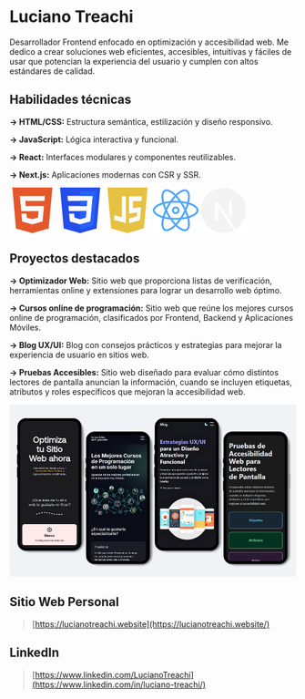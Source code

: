 # Luciano Treachi

Desarrollador Frontend enfocado en optimización y accesibilidad web. Me dedico a crear soluciones web eficientes, accesibles, intuitivas y fáciles de usar que potencian la experiencia del usuario y cumplen con altos estándares de calidad.

## Habilidades técnicas

**→ HTML/CSS:** Estructura semántica, estilización y diseño responsivo.

**→ JavaScript:** Lógica interactiva y funcional.

**→ React:** Interfaces modulares y componentes reutilizables.

**→ Next.js:** Aplicaciones modernas con CSR y SSR.

![Logo de HTML](icons/html.svg)
![Logo de CSS](icons/css.svg)
![Logo de JavaScript](icons/js.svg)
![Logo de React](icons/react.svg)
![Logo de Next.js](icons/next.svg)

## Proyectos destacados

**→ Optimizador Web:** Sitio web que proporciona listas de verificación, herramientas online y extensiones para lograr un desarrollo web óptimo.

**→ Cursos online de programación:** Sitio web que reúne los mejores cursos online de programación, clasificados por Frontend, Backend y Aplicaciones Móviles.

**→ Blog UX/UI:** Blog con consejos prácticos y estrategias para mejorar la experiencia de usuario en sitios web.

**→ Pruebas Accesibles:** Sitio web diseñado para evaluar cómo distintos lectores de pantalla anuncian la información, cuando se incluyen etiquetas, atributos y roles específicos que mejoran la accesibilidad web.

![Proyectos personales](img/projects.png)

## Sitio Web Personal

> [https://lucianotreachi.website](https://lucianotreachi.website/)

## LinkedIn

> [https://www.linkedin.com/LucianoTreachi](https://www.linkedin.com/in/luciano-treachi/)
